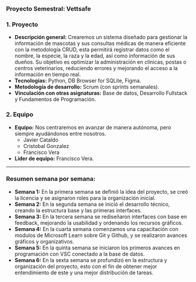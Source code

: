 ### Proyecto Semestral: Vettsafe ###

### 1. Proyecto
   - **Descripción general:** Crearemos un sistema diseñado para gestionar la información de mascotas y sus consultas médicas de manera eficiente con la metodología CRUD, esta permitirá registrar datos como el nombre, la especie, la raza y la edad, así como información de sus dueños. Su objetivo es optimizar la administración en clínicas, postas o centros veterinarios, reduciendo errores y mejorando el acceso a la información en tiempo real.
   - **Tecnologías:** Python, DB Browser for SQLite, Figma.
   - **Metodología de desarrollo:** Scrum (con sprints semanales).
   - **Vinculación con otras asignaturas:** Base de datos, Desarrollo Fullstack y Fundamentos de Programación.

### 2. Equipo
   - **Equipo:** Nos centraremos en avanzar de manera autónoma, pero siempre ayudándonos entre nosotros.
      - Javier Cataldo
      - Cristobal Gonzalez
      - Francisco Vera
   - **Líder de equipo:** Francisco Vera.

---

### Resumen semana por semana:

- **Semana 1:** En la primera semana se definió la idea del proyecto, se creó la licencia y se asignaron roles para la organización inicial.
- **Semana 2:** En la segunda semana se inició el desarrollo técnico, creando la estructura base y las primeras interfaces.
- **Semana 3:** En la tercera semana se rediseñaron interfaces con base en feedback, mejorando la usabilidad y ordenando los recursos gráficos.
- **Semana 4:** En la cuarta semana comenzamos una capacitación con modulos de Microsoft Learn sobre Git y Github, y se realizaron avances gráficos y organizativos.
- **Semana 5:** En la quinta semana se iniciaron los primeros avances en programación con VSC conectado a la base de datos.
- **Semana 6:** En la sexta semana se profundizó en la estructura y organización del proyecto, esto con el fin de obtener mejor entendimiento de este y una mejor distribución de tareas.
